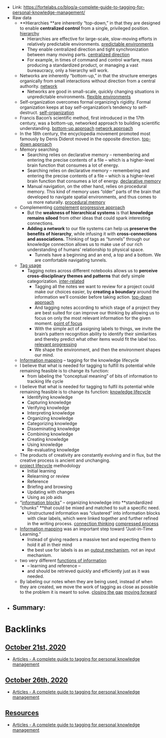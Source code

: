 - Link: https://fortelabs.co/blog/a-complete-guide-to-tagging-for-personal-knowledge-management/
- Raw data
    - **Hierarchies **are inherently “top-down,” in that they are designed to enable **centralized control** from a single, privileged position. [hierarchy](<hierarchy.md>)
        - Hierarchies are effective for large-scale, slow-moving efforts in relatively predictable environments. [predictable environments](<predictable environments.md>)
        - They enable centralized direction and tight synchronization between many moving parts. [centralized direction](<centralized direction.md>)
        - For example, in times of command and control warfare, mass producing a standardized product, or managing a vast bureaucracy, only a hierarchy will work.
    - Networks are inherently “bottom-up,” in that the structure emerges organically from small interactions without direction from a central authority. [network](<network.md>)
        - Networks are good in small-scale, quickly changing situations in unpredictable environments. [flexible environments](<flexible environments.md>)
    - Self-organization overcomes formal organizing’s rigidity. Formal organization keeps at bay self-organization’s tendency to self-destruct. [self-organization](<self-organization.md>)
    - Francis Bacon’s scientific method, first introduced in the 17th century, was a bottom-up, networked approach to building scientific understanding. [bottom-up approach](<bottom-up approach.md>) [network approach](<network approach.md>)
    - In the 18th century, the encyclopedia movement promoted most famously by Denis Diderot moved in the opposite direction. [top-down approach](<top-down approach.md>)
    - Memory searching
        - Searching relies on declarative memory – remembering and entering the precise contents of a file – which is a higher-level brain function that consumes a lot of energy.
        - Searching relies on declarative memory – remembering and entering the precise contents of a file – which is a higher-level brain function that consumes a lot of energy. [declarative memory](<declarative memory.md>)
        - Manual navigation, on the other hand, relies on procedural memory. This kind of memory uses “older” parts of the brain that developed to navigate spatial environments, and thus comes to us more naturally. [procedural memory](<procedural memory.md>)
    - Complementing [complement](<complement.md>) [progressive approach](<progressive approach.md>)
        - But the **weakness of hierarchical systems** is that **knowledge remains siloed** from other ideas that could spark interesting connections.
        - **Adding a network** to our file systems can help us **preserve the benefits of hierarchy**, while infusing it with **cross-connections and associations.** Thinking of tags as “tunnels” through our knowledge connection allows us to make use of our rich understanding of humans’ relationship to physical space.
            - Tunnels have a beginning and an end, a top and a bottom. We are comfortable navigating tunnels.
    - [Tag usage](<Tag usage.md>)
        - Tagging notes across different notebooks allows us to **perceive cross-disciplinary themes and patterns** that defy simple categorization. [inter-related](<inter-related.md>)
            - Tagging all the notes we want to review for a project could make our choices easier, by **creating a boundary** around the information we’ll consider before taking action. [top-down approach](<top-down approach.md>)
            - And tagging notes according to which stage of a project they are best suited for can improve our thinking by allowing us to focus on only the most relevant information for the given moment. [point of focus](<point of focus.md>)
            - With the simple act of assigning labels to things, we invite the brain’s pattern recognition ability to identify their similarities and thereby predict what other items would fit the label too. [relevant progressing](<relevant progressing.md>)
            - We shape the environment, and then the environment shapes our mind.
    - [Information mapping](<Information mapping.md>) – tagging for the knowledge lifecycle
    - I believe that what is needed for tagging to fulfill its potential while remaining feasible is to change its function:
        - from labeling the “conceptual meaning” of bits of information to tracking life cycle
    - I believe that what is needed for tagging to fulfil its potential while remaining feasible is to change its function: [knowledge lifecycle](<knowledge lifecycle.md>)
        - Identifying knowledge
        - Capturing knowledge
        - Verifying knowledge
        - Interpreting knowledge
        - Organizing knowledge
        - Categorizing knowledge
        - Disseminating knowledge
        - Combining knowledge
        - Creating knowledge
        - Using knowledge
        - Re-evaluating knowledge
    - The products of creativity are constantly evolving and in flux, but the creative process is ancient and unchanging.
    - [project lifecycle](<project lifecycle.md>) methodology
        - Initial learning
        - Relearning or review
        - Reference
        - Briefing and browsing
        - Updating with changes
        - Using as job aids
    - “[information blocks](<information blocks.md>)” – organizing knowledge into **standardized “chunks” **that could be mixed and matched to suit a specific need.
        - Unstructured information was “clustered” into information blocks with clear labels, which were linked together and further refined in the writing process. [connection thinking](<connection thinking.md>) [compressed process](<compressed process.md>)
    - [Information mapping](<Information mapping.md>) was an important step toward “Just-in-Time Learning.”
        - Instead of giving readers a massive text and expecting them to hold it all in their mind
        - the best use for labels is as an [output mechanism](<output mechanism.md>), not an input mechanism.
    - two very different [functions of information](<functions of information.md>)
        - – learning and reference –
        - and should be retrieved quickly and efficiently just as it was needed.
    - By labeling our notes when they are being used, instead of when they are created, we move the work of tagging as close as possible to the problem it is meant to solve. [closing the gap](<closing the gap.md>) [moving forward](<moving forward.md>)
- Summary:
    - 

# Backlinks
## [October 21st, 2020](<October 21st, 2020.md>)
- [Articles - A complete guide to tagging for personal knowledge management](<Articles - A complete guide to tagging for personal knowledge management.md>)

## [October 26th, 2020](<October 26th, 2020.md>)
- [Articles - A complete guide to tagging for personal knowledge management](<Articles - A complete guide to tagging for personal knowledge management.md>)

## [Resources](<Resources.md>)
- [Articles - A complete guide to tagging for personal knowledge management](<Articles - A complete guide to tagging for personal knowledge management.md>)

